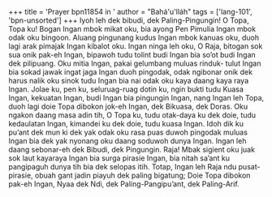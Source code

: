 +++
title = 'Prayer bpn11854 in '
author = "Bahá'u'lláh"
tags = ['lang-101', 'bpn-unsorted']
+++
Iyoh leh dek bibudi, dek Paling-Pingungin! O Topa, Topa ku! Bogan Ingan mbok mikat oku, bia ayong Pen Pimulia Ingan mbok odak oku bingoon. Aluang pingunang kudus Ingan mbok kanuas oku, duoh lagi arak pimajak Ingan kibalot oku. Ingan ninga leh oku, O Raja, bitogan sok sua onik pak-eh Ingan, bipawoh tudu tolint budi Ingan bia so’ot budi Ingan dek pilipuang. Oku mitia Ingan, pakai gelumbang muluas rinduk- tulut Ingan bia sokad jawak ingat jaga Ingan duoh pingodak, odak ngibonar onik dek harus nalik oku sinok tudu Ingan bia nai odak oku kaya daang kaya raya Ingan. Jolae ku, pen ku, seluruag-ruag dotin ku, ngin bukti tudu Kuasa Ingan, kekuatan Ingan, budi Ingan bia pingungin Ingan, nang Ingan leh Topa, duoh lagi doie Topa dibokon jok-eh Ingan, dek Bikuasa, dek Doras.
Oku ngakon daang masa adin tih, O Topa ku, tudu otak-daya ku dek doie, tudu kedaulatan Ingan, kimandei ku dek doie, tudu kuasa Ingan. Idoh dik ku pu’ant dek mun ki dek yak odak oku rasa puas duwoh pingodak muluas Ingan bia dek yak nyonang oku daang soduwoh dunya Ingan. Ingan leh daang sebonar-eh dek Bibudi, dek Pingungin.
Raja! Mbak sigient oku juak sok laut kayaraya Ingan bia surga pirasie Ingan, bia nitah sa’ant ku pangipaguh dunya tih bia dek selopas itih. Totap, Ingan leh Raja ndu pusat-pirasie, obuah gant jadin piayuh dek paling bigatung; Doie Topa dibokon pak-eh Ingan, Nyaa dek Ndi, dek Paling-Pangipu’ant, dek Paling-Arif.
